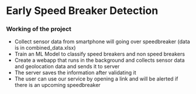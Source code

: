 # Early Speed Breaker Detection

### Working of the project
- Collect sensor data from smartphone will going over speedbreaker (data is in combined_data.xlsx)
- Train an ML Model to classify speed breakers and non speed breakers
- Create a webapp that runs in the background and collects sensor data and geolocation data and sends it to server
- The server saves the information after validating it 
- The user can use our service by opening a link and will be alerted if there is an upcoming speedbreaker

